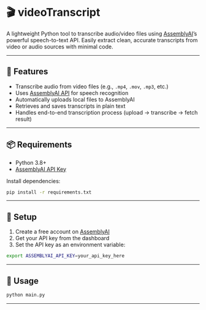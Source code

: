 # 🎬 videoTranscript

A lightweight Python tool to transcribe audio/video files using [AssemblyAI](https://www.assemblyai.com/)’s powerful speech-to-text API. Easily extract clean, accurate transcripts from video or audio sources with minimal code.

---

## 🔧 Features

* Transcribe audio from video files (e.g., `.mp4`, `.mov`, `.mp3`, etc.)
* Uses [AssemblyAI API](https://docs.assemblyai.com/) for speech recognition
* Automatically uploads local files to AssemblyAI
* Retrieves and saves transcripts in plain text
* Handles end-to-end transcription process (upload → transcribe → fetch result)

---

## 📦 Requirements

* Python 3.8+
* [AssemblyAI API Key](https://app.assemblyai.com/signup)

Install dependencies:

```bash
pip install -r requirements.txt
```

---

## 🔑 Setup

1. Create a free account on [AssemblyAI](https://app.assemblyai.com)
2. Get your API key from the dashboard
3. Set the API key as an environment variable:

```bash
export ASSEMBLYAI_API_KEY=your_api_key_here
```

---

## 🚀 Usage

```bash
python main.py
```

---
